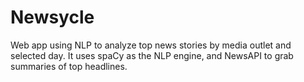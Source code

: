 # Newsycle
Web app using NLP to analyze top news stories by media outlet and selected day. It uses spaCy as the NLP engine, and NewsAPI to grab summaries of top headlines.
